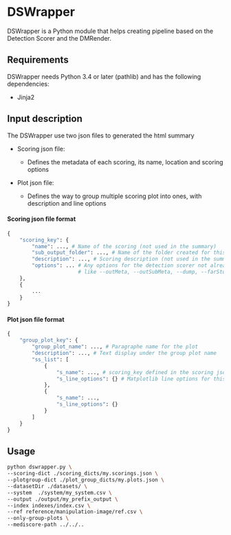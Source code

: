 # DSWrapper

DSWrapper is a Python module that helps creating pipeline based on the Detection Scorer and the DMRender.  

## Requirements

DSWrapper needs Python 3.4 or later (pathlib) and has the following dependencies:
- Jinja2

## Input description

The DSWrapper use two json files to generated the html summary

* Scoring json file:
    - Defines the metadata of each scoring, its name, location and scoring options

* Plot json file:
    - Defines the way to group multiple scoring plot into ones, with description and line options

#### Scoring json file format
```python
{
    "scoring_key": {
        "name": ..., # Name of the scoring (not used in the summary)
        "sub_output_folder": ..., # Name of the folder created for this scoring under the main output folder
        "description": ..., # Scoring description (not used in the summary)
        "options": ... # Any options for the detection scorer not already provided to the DSWrapper, 
                       # like --outMeta, --outSubMeta, --dump, --farStop, --ciLev, --ci, -e, -qm, -t, --plotTitle
    }, 
    {
        ...
    }
}
```

#### Plot json file format
```python
{
    "group_plot_key": {
        "group_plot_name": ..., # Paragraphe name for the plot
        "description": ..., # Text display under the group plot name
        "ss_list": [
            {
                "s_name": ..., # scoring_key defined in the scoring json file
                "s_line_options": {} # Matplotlib line options for this scoring curves
            },
            {
                "s_name": ...,
                "s_line_options": {}
            }
        ]
    }
}
```

## Usage

```bash
python dswrapper.py \
--scoring-dict ./scoring_dicts/my.scorings.json \
--plotgroup-dict ./plot_group_dicts/my.plots.json \
--datasetDir ./datasets/ \
--system  ./system/my_system.csv \
--output ./output/my_prefix_output \
--index indexes/index.csv \
--ref reference/manipulation-image/ref.csv \
--only-group-plots \
--mediscore-path ../../..
```